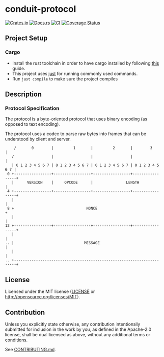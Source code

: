 # conduit-protocol

[![Crates.io](https://img.shields.io/crates/v/conduit-protocol.svg)](https://crates.io/crates/conduit-protocol)
[![Docs.rs](https://docs.rs/conduit-protocol/badge.svg)](https://docs.rs/conduit-protocol)
[![CI](https://github.com/dark-fusion/conduit-protocol/workflows/CI/badge.svg)](https://github.com/dark-fusion/conduit-protocol/actions)
[![Coverage Status](https://coveralls.io/repos/github/dark-fusion/conduit-protocol/badge.svg?branch=main)](https://coveralls.io/github/dark-fusion/conduit-protocol?branch=main)

## Project Setup

### Cargo

* Install the rust toolchain in order to have cargo installed by following
  [this](https://www.rust-lang.org/tools/install) guide.
* This project uses [just](https://github.com/casey/just) for running commonly used commands.
* Run `just compile` to make sure the project compiles

## Description

### Protocol Specification

The protocol is a byte-oriented protocol that uses binary encoding (as opposed to text encoding).

The protocol uses a codec to parse raw bytes into frames that can be understood by client and
server.

```text
    /       0        |         1       |         2       |        3        |
   /                 |                 |                 |                 |
   | 0 1 2 3 4 5 6 7 | 0 1 2 3 4 5 6 7 | 0 1 2 3 4 5 6 7 | 0 1 2 3 4 5 6 7 |
 0 +-----------------+-----------------+-----------------+-----------------+
   |      VERSION    |     OPCODE      |               LENGTH              |
 4 +-----------------+-----------------+-----------------+-----------------+
   |                                                                       |
 8 +                                 NONCE                                 +
   |                                                                       |
12 +-----------------+-----------------+-----------------+-----------------+
   |                                                                       |
.. |                                MESSAGE                                |
   |                                                                       |
.. +-----------------------------------------------------------------------+
```

## License

Licensed under the MIT license ([LICENSE](LICENSE) or http://opensource.org/licenses/MIT).

## Contribution

Unless you explicitly state otherwise, any contribution intentionally submitted for inclusion in the
work by you, as defined in the Apache-2.0 license, shall be dual licensed as above, without any
additional terms or conditions.

See [CONTRIBUTING.md](CONTRIBUTING.md).
